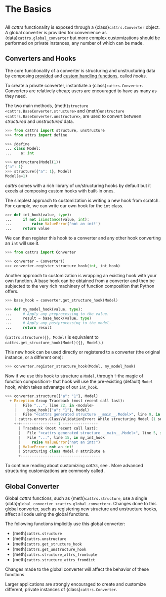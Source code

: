 # The Basics
```{currentmodule} cattrs
```

All _cattrs_ functionality is exposed through a {class}`cattrs.Converter` object.
A global converter is provided for convenience as {data}`cattrs.global_converter` but more complex customizations should be performed on private instances, any number of which can be made.


## Converters and Hooks

The core functionality of a converter is structuring and unstructuring data by composing [provided](defaulthooks.md) and [custom handling functions](customizing.md), called _hooks_.

To create a private converter, instantiate a {class}`cattrs.Converter`. Converters are relatively cheap; users are encouraged to have as many as they need.

The two main methods, {meth}`structure <cattrs.BaseConverter.structure>` and {meth}`unstructure <cattrs.BaseConverter.unstructure>`, are used to convert between _structured_ and _unstructured_ data.

```python
>>> from cattrs import structure, unstructure
>>> from attrs import define

>>> @define
... class Model:
...    a: int

>>> unstructure(Model(1))
{"a": 1}
>>> structure({"a": 1}, Model)
Model(a=1)
```

_cattrs_ comes with a rich library of un/structuring hooks by default but it excels at composing custom hooks with built-in ones.

The simplest approach to customization is writing a new hook from scratch.
For example, we can write our own hook for the `int` class.

```python
>>> def int_hook(value, type):
...     if not isinstance(value, int):
...         raise ValueError('not an int!')
...     return value
```

We can then register this hook to a converter and any other hook converting an `int` will use it.

```python
>>> from cattrs import Converter

>>> converter = Converter()
>>> converter.register_structure_hook(int, int_hook)
```

Another approach to customization is wrapping an existing hook with your own function.
A base hook can be obtained from a converter and then be subjected to the very rich machinery of function composition that Python offers.


```python
>>> base_hook = converter.get_structure_hook(Model)

>>> def my_model_hook(value, type):
...     # Apply any preprocessing to the value.
...     result = base_hook(value, type)
...     # Apply any postprocessing to the model.
...     return result
```

(`cattrs.structure({}, Model)` is equivalent to `cattrs.get_structure_hook(Model)({}, Model)`.)

This new hook can be used directly or registered to a converter (the original instance, or a different one):

```python
>>> converter.register_structure_hook(Model, my_model_hook)
```


Now if we use this hook to structure a `Model`, through ✨the magic of function composition✨ that hook will use the pre-existing (default) `Model` hook, which takes advanatge of our `int_hook`.

```python
>>> converter.structure({"a": "1"}, Model)
  + Exception Group Traceback (most recent call last):
    |   File "...", line 22, in <module>
    |     base_hook({"a": "1"}, Model)
    |   File "<cattrs generated structure __main__.Model>", line 9, in structure_Model
    | cattrs.errors.ClassValidationError: While structuring Model (1 sub-exception)
    +-+---------------- 1 ----------------
      | Traceback (most recent call last):
      |   File "<cattrs generated structure __main__.Model>", line 5, in structure_Model
      |   File "...", line 15, in my_int_hook
      |     raise ValueError("not an int!")
      | ValueError: not an int!
      | Structuring class Model @ attribute a
      +------------------------------------
```

To continue reading about customizing _cattrs_, see [](customizing.md).
More advanced structuring customizations are commonly called [](strategies.md).

## Global Converter

Global _cattrs_ functions, such as {meth}`cattrs.structure`, use a single {data}`global converter <cattrs.global_converter>`.
Changes done to this global converter, such as registering new structure and unstructure hooks, affect all code using the global functions.

The following functions implicitly use this global converter:

- {meth}`cattrs.structure`
- {meth}`cattrs.unstructure`
- {meth}`cattrs.get_structure_hook`
- {meth}`cattrs.get_unstructure_hook`
- {meth}`cattrs.structure_attrs_fromtuple`
- {meth}`cattrs.structure_attrs_fromdict`

Changes made to the global converter will affect the behavior of these functions.

Larger applications are strongly encouraged to create and customize different, private instances of {class}`cattrs.Converter`.
